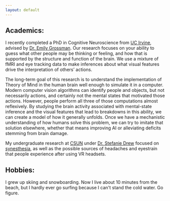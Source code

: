 ```yaml
---
layout: default
---
```


## Academics:
I recently completed a PhD in Cognitive Neuroscience from [UC Irvine](https://www.cogsci.uci.edu/), advised by [Dr. Emily Grossman](https://vpnl.ss.uci.edu/). Our research focuses on your ability to guess what other people may be thinking or feeling, and how that is supported by the structure and function of the brain. We use a mixture of fMRI and eye tracking data to make inferences about what visual features drive the interpretation of others’ actions. 

The long-term goal of this research is to understand the implementation of Theory of Mind in the human brain well enough to simulate it in a computer. Modern computer vision algorithms can identify people and objects, but not necessarily actions, and certainly not the mental states that motivated those actions. However, people perform all three of those computations almost reflexively. By studying the brain activity associated with mental-state inference and the visual features that lead to breakdowns in this ability, we can create a model of how it generally unfolds. Once we have a mechanistic understanding of how humans solve this problem, we can try to imitate that solution elsewhere, whether that means improving AI or alleviating deficits stemming from brain damage.

My undergraduate research at [CSUN](https://w2.csun.edu/social-behavioral-sciences/psychology) under [Dr. Stefanie Drew](https://www.visn-lab.com/) focused on [synesthesia](https://www.britannica.com/science/synesthesia), as well as the possible sources of headaches and eyestrain that people experience after using VR headsets.



## Hobbies:
I grew up skiing and snowboarding. Now I live about 10 minutes from the beach, but I hardly ever go surfing because I can't stand the cold water. Go figure.
